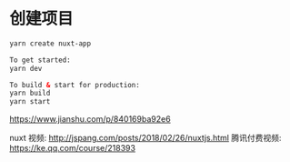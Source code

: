 # 创建项目
``` html
yarn create nuxt-app 

To get started:
yarn dev

To build & start for production:
yarn build
yarn start

```


https://www.jianshu.com/p/840169ba92e6

nuxt 视频: http://jspang.com/posts/2018/02/26/nuxtjs.html
腾讯付费视频: https://ke.qq.com/course/218393
